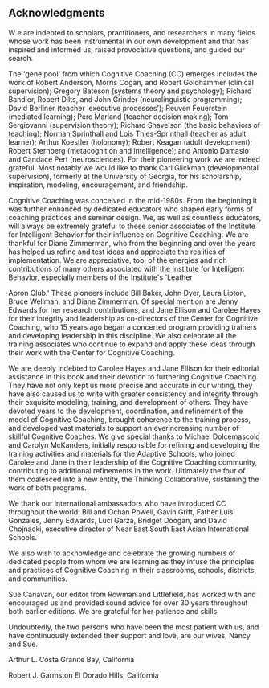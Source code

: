 ## Acknowledgments

W e are indebted to scholars, practitioners, and researchers in many fields whose work has been instrumental in our own development and that has inspired and informed us, raised provocative questions, and guided our search.

The 'gene pool' from which Cognitive Coaching (CC) emerges includes the work of Robert Anderson, Morris Cogan, and Robert Goldhammer (clinical supervision); Gregory Bateson (systems theory and psychology); Richard Bandler, Robert Dilts, and John Grinder (neurolinguistic programming); David Berliner (teacher 'executive processes'); Reuven Feuerstein (mediated learning); Perc Marland (teacher decision making); Tom Sergiovanni (supervision theory); Richard Shavelson (the basic behaviors of teaching); Norman Sprinthall and Lois Thies-Sprinthall (teacher as adult learner); Arthur Koestler (holonomy); Robert Keagan (adult development); Robert Sternberg (metacognition and intelligence); and Antonio Damasio and Candace Pert (neurosciences). For their pioneering work we are indeed grateful. Most notably we would like to thank Carl Glickman (developmental supervision), formerly at the University of Georgia, for his scholarship, inspiration, modeling, encouragement, and friendship.

Cognitive Coaching was conceived in the mid-1980s. From the beginning it was further enhanced by dedicated educators who shaped early forms of coaching practices and seminar design. We, as well as countless educators, will always be extremely grateful to these senior associates of the Institute for Intelligent Behavior for their influence on Cognitive Coaching. We are thankful for Diane Zimmerman, who from the beginning and over the years has helped us refine and test ideas and appreciate the realities of implementation. We are appreciative, too, of the energies and rich contributions of many others associated with the Institute for Intelligent Behavior, especially members of the Institute's 'Leather

Apron Club.' These pioneers include Bill Baker, John Dyer, Laura Lipton, Bruce Wellman, and Diane Zimmerman. Of special mention are Jenny Edwards for her research contributions, and Jane Ellison and Carolee Hayes for their integrity and leadership as co-directors of the Center for Cognitive Coaching, who 15 years ago began a concerted program providing trainers and developing leadership in this discipline. We also celebrate all the training associates who continue to expand and apply these ideas through their work with the Center for Cognitive Coaching.

We are deeply indebted to Carolee Hayes and Jane Ellison for their editorial assistance in this book and their devotion to furthering Cognitive Coaching. They have not only kept us more precise and accurate in our writing, they have also caused us to write with greater consistency and integrity through their exquisite modeling, training, and development of others. They have devoted years to the development, coordination, and refinement of the model of Cognitive Coaching, brought coherence to the training process, and developed vast materials to support an everincreasing number of skillful Cognitive Coaches. We give special thanks to Michael Dolcemascolo and Carolyn McKanders, initially responsible for refining and developing the training activities and materials for the Adaptive Schools, who joined Carolee and Jane in their leadership of the Cognitive Coaching community, contributing to additional refinements in the work. Ultimately the four of them coalesced into a new entity, the Thinking Collaborative, sustaining the work of both programs.

We thank our international ambassadors who have introduced CC throughout the world: Bill and Ochan Powell, Gavin Grift, Father Luis Gonzales, Jenny Edwards, Luci Garza, Bridget Doogan, and David Chojnacki, executive director of Near East South East Asian International Schools.

We also wish to acknowledge and celebrate the growing numbers of dedicated people from whom we are learning as they infuse the principles and practices of Cognitive Coaching in their classrooms, schools, districts, and communities.

Sue Canavan, our editor from Rowman and Littlefield, has worked with and encouraged us and provided sound advice for over 30 years throughout both earlier editions. We are grateful for her patience and skills.

Undoubtedly, the two persons who have been the most patient with us, and have continuously extended their support and love, are our wives, Nancy and Sue.

Arthur L. Costa Granite Bay, California

Robert J. Garmston El Dorado Hills, California